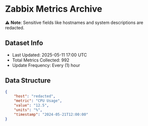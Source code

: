 # Zabbix Metrics Archive

⚠️ **Note**: Sensitive fields like hostnames and system descriptions are redacted.

## Dataset Info
- Last Updated: 2025-05-11 17:00 UTC
- Total Metrics Collected: 992
- Update Frequency: Every (1) hour

## Data Structure
```json
{
    "host": "redacted",
    "metric": "CPU Usage",
    "value": "12.5",
    "units": "%",
    "timestamp": "2024-05-21T12:00:00"
}
```
